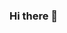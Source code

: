 ### Hi there 👋

<!--
**jiwonchu/jiwonchu** is a ✨ _special_ ✨ repository because its `README.md` (this file) appears on your GitHub profile.

Here are some ideas to get you started:

- 🔭 I’m curtly working on ...- 🌱 I’m currently learning ...
- 👯 I’m looking to collaborate on ...
- 🤔 I’m looking for help with ...
- 💬 Ask me about ...
- 📫 How to reach me: ...
- 😄 Pronouns: ... ⚡ Fun fact: ...>

<img src="https://capsule-render.vercel.app/api?type=wave&color=auto&height=300&section=header&text=capsule%20render&fontSize=90" />
<img src="https://img.shields.io/badge/HTML5-E34F26?style=flat-square&logo=html5.svg&logoColor=white"/></a>
<img src="https://img.shields.io/badge/CSS-1572B6?style=flat-square&logo=css3.svg&logoColor=white"/></a>
<img src="https://img.shields.io/badge/JS-F7DF1E?style=flat-square&logo=javascript.svg&logoColor=white"/></a>


